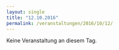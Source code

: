 ```yaml
---
layout: single
title: "12.10.2016"
permalink: /veranstaltungen/2016/10/12/
---
```


Keine Veranstaltung an diesem Tag.
